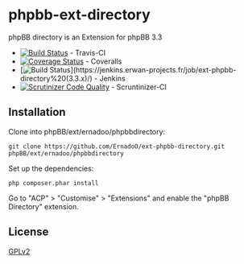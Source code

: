 phpbb-ext-directory
===================

phpBB directory is an Extension for phpBB 3.3

* [![Build Status](https://api.travis-ci.org/ErnadoO/ext-phpbb-directory.png?branch=3.3.x)](https://travis-ci.org/ErnadoO/ext-phpbb-directory) - Travis-CI
* [![Coverage Status](https://coveralls.io/repos/github/ErnadoO/ext-phpbb-directory/badge.svg?branch=3.3.x)](https://coveralls.io/github/ErnadoO/ext-phpbb-directory?branch=3.3.x) - Coveralls
* [![Build Status](https://jenkins.erwan-projects.fr/buildStatus/icon?job=ext-phpbb-directory%20(3.3.x))](https://jenkins.erwan-projects.fr/job/ext-phpbb-directory%20(3.3.x)/) - Jenkins
* [![Scrutinizer Code Quality](https://scrutinizer-ci.com/g/ErnadoO/ext-phpbb-directory/badges/quality-score.png?b=3.3.x)](https://scrutinizer-ci.com/g/ErnadoO/ext-phpbb-directory/?branch=3.3.x) - Scruntinizer-CI
## Installation

Clone into phpBB/ext/ernadoo/phpbbdirectory:

    git clone https://github.com/ErnadoO/ext-phpbb-directory.git phpBB/ext/ernadoo/phpbbdirectory

Set up the dependencies:

    php composer.phar install

Go to "ACP" > "Customise" > "Extensions" and enable the "phpBB Directory" extension.

## License

[GPLv2](LICENSE)
